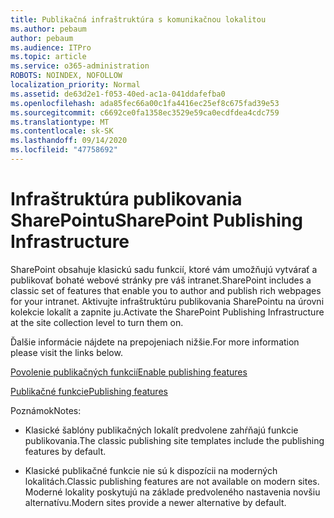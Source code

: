 ```yaml
---
title: Publikačná infraštruktúra s komunikačnou lokalitou
ms.author: pebaum
author: pebaum
ms.audience: ITPro
ms.topic: article
ms.service: o365-administration
ROBOTS: NOINDEX, NOFOLLOW
localization_priority: Normal
ms.assetid: de63d2e1-f053-40ed-ac1a-041ddafefba0
ms.openlocfilehash: ada85fec66a00c1fa4416ec25ef8c675fad39e53
ms.sourcegitcommit: c6692ce0fa1358ec3529e59ca0ecdfdea4cdc759
ms.translationtype: MT
ms.contentlocale: sk-SK
ms.lasthandoff: 09/14/2020
ms.locfileid: "47758692"
---
```

# <a name="sharepoint-publishing-infrastructure"></a><span data-ttu-id="3efd4-102">Infraštruktúra publikovania SharePointu</span><span class="sxs-lookup"><span data-stu-id="3efd4-102">SharePoint Publishing Infrastructure</span></span>


<span data-ttu-id="3efd4-103">SharePoint obsahuje klasickú sadu funkcií, ktoré vám umožňujú vytvárať a publikovať bohaté webové stránky pre váš intranet.</span><span class="sxs-lookup"><span data-stu-id="3efd4-103">SharePoint includes a classic set of features that enable you to author and publish rich webpages for your intranet.</span></span> <span data-ttu-id="3efd4-104">Aktivujte infraštruktúru publikovania SharePointu na úrovni kolekcie lokalít a zapnite ju.</span><span class="sxs-lookup"><span data-stu-id="3efd4-104">Activate the SharePoint Publishing Infrastructure at the site collection level to turn them on.</span></span>

<span data-ttu-id="3efd4-105">Ďalšie informácie nájdete na prepojeniach nižšie.</span><span class="sxs-lookup"><span data-stu-id="3efd4-105">For more information please visit the links below.</span></span>

[<span data-ttu-id="3efd4-106">Povolenie publikačných funkcií</span><span class="sxs-lookup"><span data-stu-id="3efd4-106">Enable publishing features</span></span>](https://support.office.com/article/Enable-publishing-features-479677A6-8B33-4AC7-907D-071C1C7E4518)

[<span data-ttu-id="3efd4-107">Publikačné funkcie</span><span class="sxs-lookup"><span data-stu-id="3efd4-107">Publishing features</span></span>](https://support.office.com/article/Features-enabled-in-a-SharePoint-Online-publishing-site-3AB3810C-3C2C-4361-9D0E-0CBE666EA0B0?wt.mc_id=O365_Portal_MMaven#__toc336865553)

<span data-ttu-id="3efd4-108">Poznámok</span><span class="sxs-lookup"><span data-stu-id="3efd4-108">Notes:</span></span>

- <span data-ttu-id="3efd4-109">Klasické šablóny publikačných lokalít predvolene zahŕňajú funkcie publikovania.</span><span class="sxs-lookup"><span data-stu-id="3efd4-109">The classic publishing site templates include the publishing features by default.</span></span>

- <span data-ttu-id="3efd4-110">Klasické publikačné funkcie nie sú k dispozícii na moderných lokalitách.</span><span class="sxs-lookup"><span data-stu-id="3efd4-110">Classic publishing features are not available on modern sites.</span></span> <span data-ttu-id="3efd4-111">Moderné lokality poskytujú na základe predvoleného nastavenia novšiu alternatívu.</span><span class="sxs-lookup"><span data-stu-id="3efd4-111">Modern sites provide a newer alternative by default.</span></span>

